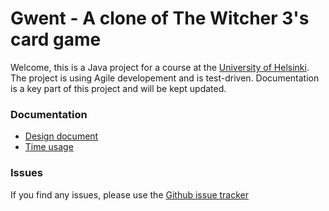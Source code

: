 # Gwent - A clone of The Witcher 3's card game #

Welcome, this is a Java project for a course at the [University of Helsinki][1].
The project is using Agile developement and is test-driven. Documentation is a key
part of this project and will be kept updated.

### Documentation ###
- [Design document][2]
- [Time usage][3]

### Issues ###
If you find any issues, please use the [Github issue tracker][4]

<!-- Links -->
[1]: https://www.cs.helsinki.fi/home/
[2]: documentation/aiheenKuvausJaRakenne.md
[3]: documentation/tuntikirjanpito.md
[4]: https://github.com/doc97/Gwent/issues?state=open
